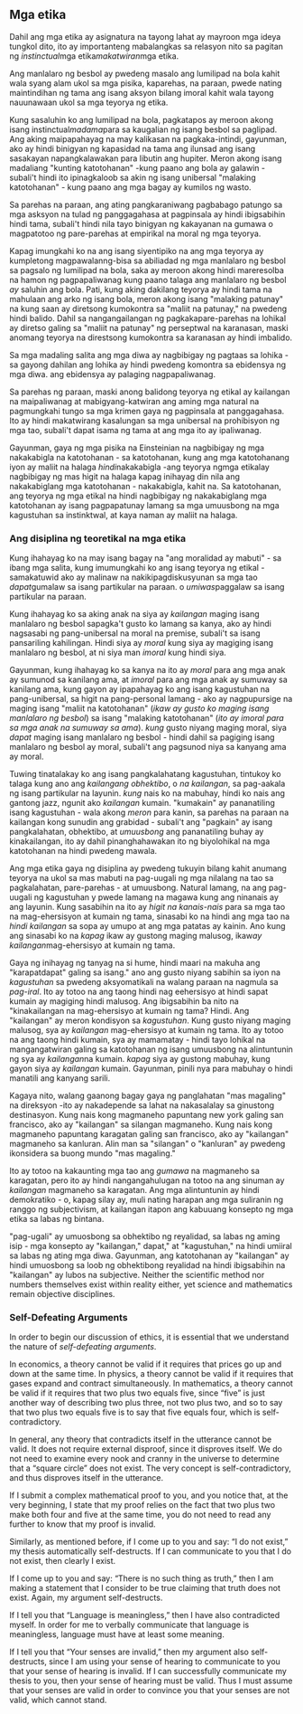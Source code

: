## Mga etika

Dahil ang mga etika ay asignatura na tayong lahat ay mayroon mga ideya tungkol dito, ito ay importanteng mabalangkas sa relasyon nito sa pagitan ng *instinctual*mga etika*makatwiran*mga etika.

Ang manlalaro ng besbol ay pwedeng masalo ang lumilipad na bola kahit wala syang alam ukol sa mga pisika, kaparehas, na paraan, pwede nating maintindihan ng tama ang isang aksyon bilang imoral kahit wala tayong nauunawaan ukol sa mga teyorya ng etika.

Kung sasaluhin ko ang lumilipad na bola, pagkatapos ay meroon akong isang instinctual*madama*para sa kaugalian ng isang besbol sa paglipad. Ang aking maipapahayag na may kalikasan na pagkaka-intindi, gayunman, ako ay hindi binigyan ng kapasidad na tama ang ilunsad ang isang sasakayan napangkalawakan para libutin ang hupiter. Meron akong isang madaliang "kunting katotohanan" -kung paano ang bola ay galawin - subali't hindi ito ipinagkaloob sa akin ng isang unibersal "malaking katotohanan" - kung paano ang mga bagay ay kumilos ng wasto.

Sa parehas na paraan, ang ating pangkaraniwang pagbabago patungo sa mga asksyon na tulad ng panggagahasa at pagpinsala ay hindi ibigsabihin hindi tama, subali't hindi nila tayo binigyan ng kakayanan na gumawa o magpatotoo ng pare-parehas at empirikal na moral ng mga teyorya.

Kapag imungkahi ko na ang isang siyentipiko na ang mga teyorya ay kumpletong magpawalanng-bisa sa abiliadad ng mga manlalaro ng besbol sa pagsalo ng lumilipad na bola, saka ay meroon akong hindi mareresolba na hamon ng pagpapaliwanag kung paano talaga ang manlalaro ng besbol *ay* saluhin ang bola. Pati, kung aking dakilang teyorya ay hindi tama na mahulaan ang arko ng isang bola, meron akong isang "malaking patunay" na kung saan ay diretsong kumokontra sa "maliit na patunay," na pwedeng hindi balido. Dahil sa nangangailangan ng pagkakapare-parehas na lohikal ay diretso galing sa "maliit na patunay" ng perseptwal na karanasan, maski anomang teyorya na direstsong kumokontra sa karanasan ay hindi imbalido.

Sa mga madaling salita ang mga diwa ay nagbibigay ng pagtaas sa lohika - sa gayong dahilan ang lohika ay hindi pwedeng komontra sa ebidensya ng mga diwa. ang ebidensya ay palaging nagpapaliwanag.

Sa parehas ng paraan, maski anong balidong teyorya ng etikal ay kailangan na maipaliwanag at mabigyang-katwiran ang aming mga natural na pagmungkahi tungo sa mga krimen gaya ng pagpinsala at panggagahasa. Ito ay hindi makatwirang kasalungan sa mga unibersal na prohibisyon ng mga tao, subali't dapat isama ng tama at ang mga ito ay ipaliwanag.

Gayunman, gaya ng mga pisika na Einsteinian na nagbibigay ng mga nakakabigla na katotohanan - sa katotohanan, kung ang mga katotohanang iyon ay maliit na halaga *hindi*nakakabigla -ang teyorya ngmga etikalay nagbibigay ng mas higit na halaga kapag inihayag din nila ang nakakabiglang mga katotohanan - nakakabigla, kahit na. Sa katotohanan, ang teyorya ng mga etikal na hindi nagbibigay ng nakakabiglang mga katotohanan ay isang pagpapatunay lamang sa mga umuusbong na mga kagustuhan sa instinktwal, at kaya naman ay maliit na halaga.

### Ang disiplina ng teoretikal na mga etika

Kung ihahayag ko na may isang bagay na "ang moralidad ay mabuti" - sa ibang mga salita, kung imumungkahi ko ang isang teyorya ng etikal - samakatuwid ako ay malinaw na nakikipagdiskusyunan sa mga tao *dapat*gumalaw sa isang partikular na paraan. o *umiwas*paggalaw sa isang partikular na paraan.

Kung ihahayag ko sa aking anak na siya ay *kailangan* maging isang manlalaro ng besbol sapagka't gusto ko lamang sa kanya, ako ay hindi nagsasabi ng pang-unibersal na moral na premise, subali't sa isang pansariling kahilingan. Hindi siya ay *moral* kung siya ay magiging isang manlalaro ng besbol, at ni siya man *imoral* kung hindi siya.

Gayunman, kung ihahayag ko sa kanya na ito ay *moral* para ang mga anak ay sumunod sa kanilang ama, at *imoral* para ang mga anak ay sumuway sa kanilang ama, kung gayon ay ipapahayag ko ang isang kagustuhan na pang-unibersal, sa higit na pang-personal lamang - ako ay nagpupursige na maging isang "maliit na katotohanan" (*ikaw ay gusto ko maging isang manlalaro ng besbol*) sa isang "malaking katotohanan" (*ito ay imoral para sa mga anak na sumuway sa ama*). *kung* gusto niyang maging moral, siya *dapat* maging isang manlalaro ng besbol - hindi dahil sa pagiging isang manlalaro ng besbol ay moral, subali't ang pagsunod niya sa kanyang ama ay moral.

Tuwing tinatalakay ko ang isang pangkalahatang kagustuhan, tintukoy ko talaga kung ano ang *kailangang obhektibo*, o *na kailangan*, sa pag-aakala ng isang partikular na layunin. *kung* nais ko na mabuhay, hindi ko nais ang gantong jazz, ngunit ako *kailangan* kumain. "kumakain" ay pananatiling isang kagustuhan - wala akong *meron* para kanin, sa parehas na paraan na kailangan kong sunudin ang grabidad - subali't ang "pagkain" ay isang pangkalahatan, obhektibo, at *umuusbong* ang pananatiling buhay ay kinakailangan, ito ay dahil pinanghahawakan ito ng biyolohikal na mga katotohanan na hindi pwedeng mawala.

Ang mga etika gaya ng disiplina ay pwedeng tukuyin bilang kahit anumang teyorya na ukol sa mas mabuti na pag-uugali ng mga nilalang na tao sa pagkalahatan, pare-parehas - at umuusbong. Natural lamang, na ang pag-uugali ng kagustuhan y pwede lamang na magawa kung ang ninanais ay ang layunin. Kung sasabihin na ito ay *higit na kanais-nais* para sa mga tao na mag-ehersisyon at kumain ng tama, sinasabi ko na hindi ang mga tao na *hindi kailangan* sa sopa ay umupo at ang mga patatas ay kainin. Ano kung ang sinasabi ko na *kapag* ikaw ay gustong maging malusog, ikaw*ay kailangan*mag-ehersisyo at kumain ng tama.

Gaya ng inihayag ng tanyag na si hume, hindi maari na makuha ang "karapatdapat" galing sa isang." ano ang gusto niyang sabihin sa iyon na *kagustuhan* sa pwedeng aksyomatikali na walang paraan na nagmula sa *pag-iral*. Ito ay totoo na ang taong hindi nag eehersisyo at hindi sapat kumain ay magiging hindi malusog. Ang ibigsabihin ba nito na "kinakailangan na mag-ehersisyo at kumain ng tama? Hindi. Ang "kailangan" ay meron kondisyon sa *kagustuhan*. Kung gusto niyang maging malusog, sya ay *kailangan* mag-ehersisyo at kumain ng tama. Ito ay totoo na ang taong hindi kumain, sya ay mamamatay - hindi tayo lohikal na mangangatwiran galing sa katotohanan ng isang umuusbong na alintuntunin ng sya ay *kailangan*na kumain. *kapag* siya ay gustong mabuhay, kung gayon siya ay *kailangan* kumain. Gayunman, pinili nya para mabuhay o hindi manatili ang kanyang sarili.

Kagaya nito, walang gaanong bagay gaya ng panglahatan "mas magaling" na direksyon -ito ay nakadepende sa lahat na nakasalalay sa ginustong destinasyon. Kung nais kong magmaneho papuntang new york galing san francisco, ako ay "kailangan" sa silangan magmaneho. Kung nais kong magmaneho papuntang karagatan galing san francisco, ako ay "kailangan" magmaneho sa kanluran. Alin man sa "silangan" o "kanluran" ay pwedeng ikonsidera sa buong mundo "mas magaling."

Ito ay totoo na kakaunting mga tao ang *gumawa* na magmaneho sa karagatan, pero ito ay hindi nangangahulugan na totoo na ang sinuman ay *kailangan* magmaneho sa karagatan. Ang mga alintuntunin ay hindi demokratiko - o, kapag silay ay, muli nating harapan ang mga suliranin ng ranggo ng subjectivism, at kailangan itapon ang kabuuang konsepto ng mga etika sa labas ng bintana.

"pag-ugali" ay umuosbong sa obhektibo ng reyalidad, sa labas ng aming isip - mga konsepto ay "kailangan," dapat," at "kagustuhan," na hindi umiiral sa labas ng ating mga diwa. Gayunman, ang katotohanan ay "kailangan" ay hindi umuosbong sa loob ng obhektibong reyalidad na hindi ibigsabihin na "kailangan" ay lubos na subjective. Neither the scientific method nor numbers themselves exist within reality either, yet science and mathematics remain objective disciplines.

### Self-Defeating Arguments

In order to begin our discussion of ethics, it is essential that we understand the nature of *self-defeating arguments*.

In economics, a theory cannot be valid if it requires that prices go up and down at the same time. In physics, a theory cannot be valid if it requires that gases expand and contract simultaneously. In mathematics, a theory cannot be valid if it requires that two plus two equals five, since “five” is just another way of describing two plus three, not two plus two, and so to say that two plus two equals five is to say that five equals four, which is self-contradictory.

In general, any theory that contradicts itself in the utterance cannot be valid. It does not require external disproof, since it disproves itself. We do not need to examine every nook and cranny in the universe to determine that a “square circle” does not exist. The very concept is self-contradictory, and thus disproves itself in the utterance.

If I submit a complex mathematical proof to you, and you notice that, at the very beginning, I state that my proof relies on the fact that two plus two make both four and five at the same time, you do not need to read any further to know that my proof is invalid.

Similarly, as mentioned before, if I come up to you and say: “I do not exist,” my thesis automatically self-destructs. If I can communicate to you that I do not exist, then clearly I exist.

If I come up to you and say: “There is no such thing as truth,” then I am making a statement that I consider to be true claiming that truth does not exist. Again, my argument self-destructs.

If I tell you that “Language is meaningless,” then I have also contradicted myself. In order for me to verbally communicate that language is meaningless, language must have at least some meaning.

If I tell you that “Your senses are invalid,” then my argument also self-destructs, since I am using your sense of hearing to communicate to you that your sense of hearing is invalid. If I can successfully communicate my thesis to you, then your sense of hearing must be valid. Thus I must assume that your senses are valid in order to convince you that your senses are not valid, which cannot stand.